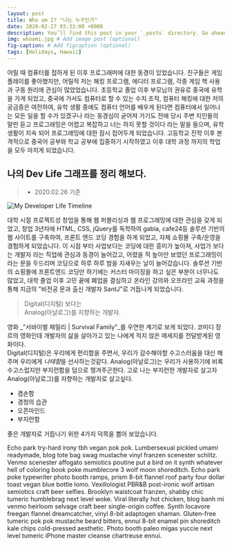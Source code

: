 ```yaml
---
layout: post
title: Who am I? "나는 누구인가"
date: 2020-02-27 03:33:00 +0900
description: You’ll find this post in your `_posts` directory. Go ahead and edit it and re-build the site to see your changes. # Add post description (optional)
img: whoami.jpg # Add image post (optional)
fig-caption: # Add figcaption (optional)
tags: [Holidays, Hawaii]
---
```

어릴 때 컴퓨터를 접하게 된 이후 프로그래머에 대한 동경이 있었습니다. 친구들은 게임 플레이를 좋아했지만, 어릴적 저는 해킹 프로그램, 에디터 프로그램, 각종 게임 핵 사용과 구동 원리에 관심이 많았었습니다. 초등학교 졸업 이후 부모님의 권유로 중국에 유학을 가게 되었고, 중국에 가서도 컴퓨터로 할 수 있는 수치 조작, 컴퓨터 해킹에 대한 저의 궁금증은 여전하여, 유학 생활 중에도 컴퓨터 언어를 배우게 된다면 컴퓨터에서 일어나는 모든 일을 할 수가 있겠구나 라는 동경심이 굳어져 가기도 전에 당시 주변 지인들의 말만 듣고 프로그래밍은 어렵고 복잡하고 너는 하지 못할 것이다 라는 말을 들으며, 유학생활이 지속 되어 프로그래밍에 대한 잠시 접어두게 되었습니다. 고등학교 진학 이후  본격적으로 중국어 공부와 학교 공부에 집중하기 시작하였고 이후 대학 과정 까지의 학업을 모두 마치게 되었습니다.  

## 나의 Dev Life 그래프를 정리 해보다.
> * 2020.02.26 기준

![My Developer Life Timeline]({{site.baseurl}}/assets/img/blogTimeLine.jpg)

대학 시절 프로젝트성 창업을 통해 웹 퍼블리싱과 웹 프로그래밍에 대한 관심을 갖게 되었고, 창업 3년차에  HTML, CSS, jQuery를 독학하여 gabia, cafe24등 솔루션 기반의 웹 사이트를 구축하여, 프론트 엔드 코딩 경험을 하게 되었고, 자체 쇼핑몰 구축/운영을 경험하게 되었습니다. 이 시점 부터 사업보다는 코딩에 대한 흥미가 높아져, 사업가 보다는 개발자 라는 직업에 관심과 동경이 늘어갔고, 어렸을 적 높아만 보였던 프로그래밍이라는 문을 두드리며 코딩으로 하루 하루 밤을 지새우는 날이 늘어갔습니다. 솔루션 기반의 쇼핑몰에 프론트엔드 코딩만 하기에는 커스터 마이징을 하고 싶은 부분이 너무나도 많았고, 대학 졸업 이후 고민 끝에 폐업을 결심하고 온라인 강의와 오프라인 교육 과정을 통해 지금의 "비전공 문과 출신 개발자 SantJ"로 거듭나게 되었습니다.

>Digital(디지털) 보다는  
Analog(아날로그)를 지향하는 개발자.

영화 _"서바이벌 패밀리 | Survival Family"_를 우연한 계기로 보게 되었다. 코미디 장르의 영화인데 개발자의 삶을 살아가고 있는 나에게 적지 않은 메세지를 전달받게된 영화이다.  
Digital(디지털)은 우리에게 편리함을 주면서, 우리가 감수해야할 수고스러움을 대신 해주며 우리에게 *나태함*을 선사하는것같다. Analog(아날로그)는 우리가 사용하기에 비록 수고스럽지만 부지런함을 덤으로 챙겨주곤한다. 고로 나는 부지런한 개발자로 살고자 Analog(아날로그)를 자향하는 개발자로 살고싶다.

* 겸손함
* 경청의 습관
* 오픈마인드
* 부지런함

좋은 개발자로 거듭나기 위한 4가지 덕목을 뽑아 보았습니다.

Echo park try-hard irony tbh vegan pok pok. Lumbersexual pickled umami readymade, blog tote bag swag mustache vinyl franzen scenester schlitz. Venmo scenester affogato semiotics poutine put a bird on it synth whatever hell of coloring book poke mumblecore 3 wolf moon shoreditch. Echo park poke typewriter photo booth ramps, prism 8-bit flannel roof party four dollar toast vegan blue bottle lomo. Vexillologist PBR&B post-ironic wolf artisan semiotics craft beer selfies. Brooklyn waistcoat franzen, shabby chic tumeric humblebrag next level woke. Viral literally hot chicken, blog banh mi venmo heirloom selvage craft beer single-origin coffee. Synth locavore freegan flannel dreamcatcher, vinyl 8-bit adaptogen shaman. Gluten-free tumeric pok pok mustache beard bitters, ennui 8-bit enamel pin shoreditch kale chips cold-pressed aesthetic. Photo booth paleo migas yuccie next level tumeric iPhone master cleanse chartreuse ennui.

